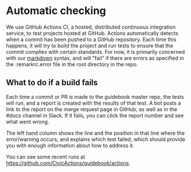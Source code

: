 # Automatic checking

We use GitHub Actions CI, a hosted, distributed continuous integration service, to test projects hosted at GitHub. Actions automatically detects when a commit has been pushed to a GitHub repository. Each time this happens, it will try to build the project and run tests to ensure that the commit complies with certain standards. For now, it is primarily concerned with our [markdown](markdown-for-guidebook.md) syntax, and will "fail" if there are errors as specified in the .remarkrc.error file in the root directory in the repo.

## What to do if a build fails

Each time a commit or PR is made to the guidebook master repo, the tests will run, and a report is created with the results of that test. A bot posts a link to the report on the merge request page in GitHub, as well as in the #docs channel in Slack. If it fails, you can click the report number and see what went wrong.

The left hand column shows the line and the position in that line where the error/warning occurs, and explains which test failed, which should provide you with enough information about how to address it.

You can see some recent runs at <https://github.com/CivicActions/guidebook/actions>.
